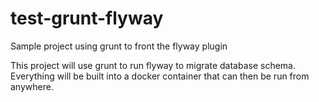 # test-grunt-flyway
Sample project using grunt to front the flyway plugin

This project will use grunt to run flyway to migrate database schema.  Everything will be built into a docker container 
that can then be run from anywhere.
